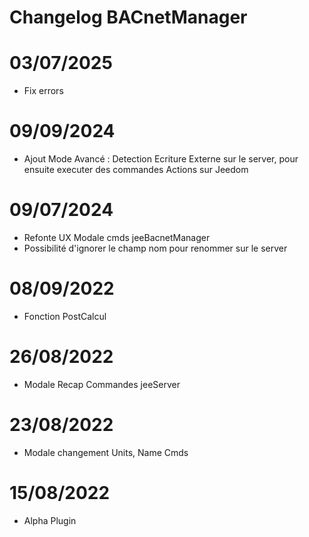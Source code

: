 # Changelog BACnetManager


# 03/07/2025
- Fix errors

# 09/09/2024
- Ajout Mode Avancé : Detection Ecriture Externe sur le server, pour ensuite executer des commandes Actions sur Jeedom

# 09/07/2024
- Refonte UX Modale cmds jeeBacnetManager
- Possibilité d'ignorer le champ nom pour renommer sur le server

# 08/09/2022
- Fonction PostCalcul

# 26/08/2022
- Modale Recap Commandes jeeServer

# 23/08/2022
- Modale changement Units, Name Cmds

# 15/08/2022
- Alpha Plugin






